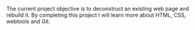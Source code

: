 The current project objective is to deconstruct an existing web page and rebuild it.
By completing this project I will learn more about HTML, CSS, webtools and Git.